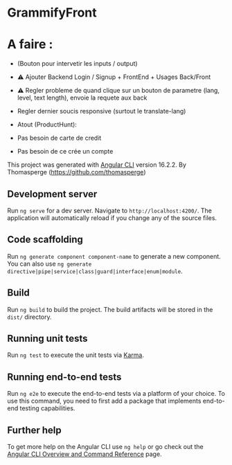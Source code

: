 # GrammifyFront
# A faire :

- (Bouton pour intervetir les inputs / output)
- ⚠️ Ajouter Backend Login / Signup + FrontEnd + Usages Back/Front
- ⚠️ Regler probleme de quand clique sur un bouton de parametre (lang, level, text length), envoie la requete aux back
- Regler dernier soucis responsive (surtout le translate-lang)

- Atout (ProductHunt): 
- Pas besoin de carte de credit
- Pas besoin de ce crée un compte

This project was generated with [Angular CLI](https://github.com/angular/angular-cli) version 16.2.2.
By Thomasperge (https://github.com/thomasperge)

## Development server

Run `ng serve` for a dev server. Navigate to `http://localhost:4200/`. The application will automatically reload if you change any of the source files.

## Code scaffolding

Run `ng generate component component-name` to generate a new component. You can also use `ng generate directive|pipe|service|class|guard|interface|enum|module`.

## Build

Run `ng build` to build the project. The build artifacts will be stored in the `dist/` directory.

## Running unit tests

Run `ng test` to execute the unit tests via [Karma](https://karma-runner.github.io).

## Running end-to-end tests

Run `ng e2e` to execute the end-to-end tests via a platform of your choice. To use this command, you need to first add a package that implements end-to-end testing capabilities.

## Further help

To get more help on the Angular CLI use `ng help` or go check out the [Angular CLI Overview and Command Reference](https://angular.io/cli) page.
